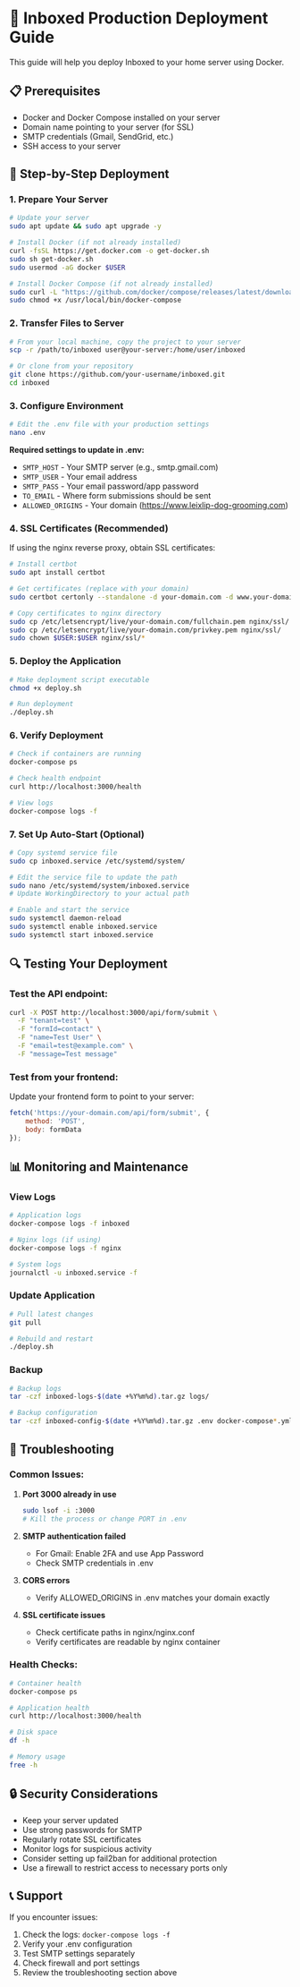 # 🚀 Inboxed Production Deployment Guide

This guide will help you deploy Inboxed to your home server using Docker.

## 📋 Prerequisites

- Docker and Docker Compose installed on your server
- Domain name pointing to your server (for SSL)
- SMTP credentials (Gmail, SendGrid, etc.)
- SSH access to your server

## 🔧 Step-by-Step Deployment

### 1. Prepare Your Server

```bash
# Update your server
sudo apt update && sudo apt upgrade -y

# Install Docker (if not already installed)
curl -fsSL https://get.docker.com -o get-docker.sh
sudo sh get-docker.sh
sudo usermod -aG docker $USER

# Install Docker Compose (if not already installed)
sudo curl -L "https://github.com/docker/compose/releases/latest/download/docker-compose-$(uname -s)-$(uname -m)" -o /usr/local/bin/docker-compose
sudo chmod +x /usr/local/bin/docker-compose
```

### 2. Transfer Files to Server

```bash
# From your local machine, copy the project to your server
scp -r /path/to/inboxed user@your-server:/home/user/inboxed

# Or clone from your repository
git clone https://github.com/your-username/inboxed.git
cd inboxed
```

### 3. Configure Environment

```bash
# Edit the .env file with your production settings
nano .env
```

**Required settings to update in .env:**
- `SMTP_HOST` - Your SMTP server (e.g., smtp.gmail.com)
- `SMTP_USER` - Your email address
- `SMTP_PASS` - Your email password/app password
- `TO_EMAIL` - Where form submissions should be sent
- `ALLOWED_ORIGINS` - Your domain (https://www.leixlip-dog-grooming.com)

### 4. SSL Certificates (Recommended)

If using the nginx reverse proxy, obtain SSL certificates:

```bash
# Install certbot
sudo apt install certbot

# Get certificates (replace with your domain)
sudo certbot certonly --standalone -d your-domain.com -d www.your-domain.com

# Copy certificates to nginx directory
sudo cp /etc/letsencrypt/live/your-domain.com/fullchain.pem nginx/ssl/
sudo cp /etc/letsencrypt/live/your-domain.com/privkey.pem nginx/ssl/
sudo chown $USER:$USER nginx/ssl/*
```

### 5. Deploy the Application

```bash
# Make deployment script executable
chmod +x deploy.sh

# Run deployment
./deploy.sh
```

### 6. Verify Deployment

```bash
# Check if containers are running
docker-compose ps

# Check health endpoint
curl http://localhost:3000/health

# View logs
docker-compose logs -f
```

### 7. Set Up Auto-Start (Optional)

```bash
# Copy systemd service file
sudo cp inboxed.service /etc/systemd/system/

# Edit the service file to update the path
sudo nano /etc/systemd/system/inboxed.service
# Update WorkingDirectory to your actual path

# Enable and start the service
sudo systemctl daemon-reload
sudo systemctl enable inboxed.service
sudo systemctl start inboxed.service
```

## 🔍 Testing Your Deployment

### Test the API endpoint:

```bash
curl -X POST http://localhost:3000/api/form/submit \
  -F "tenant=test" \
  -F "formId=contact" \
  -F "name=Test User" \
  -F "email=test@example.com" \
  -F "message=Test message"
```

### Test from your frontend:

Update your frontend form to point to your server:
```javascript
fetch('https://your-domain.com/api/form/submit', {
    method: 'POST',
    body: formData
});
```

## 📊 Monitoring and Maintenance

### View Logs
```bash
# Application logs
docker-compose logs -f inboxed

# Nginx logs (if using)
docker-compose logs -f nginx

# System logs
journalctl -u inboxed.service -f
```

### Update Application
```bash
# Pull latest changes
git pull

# Rebuild and restart
./deploy.sh
```

### Backup
```bash
# Backup logs
tar -czf inboxed-logs-$(date +%Y%m%d).tar.gz logs/

# Backup configuration
tar -czf inboxed-config-$(date +%Y%m%d).tar.gz .env docker-compose*.yml nginx/
```

## 🚨 Troubleshooting

### Common Issues:

1. **Port 3000 already in use**
   ```bash
   sudo lsof -i :3000
   # Kill the process or change PORT in .env
   ```

2. **SMTP authentication failed**
   - For Gmail: Enable 2FA and use App Password
   - Check SMTP credentials in .env

3. **CORS errors**
   - Verify ALLOWED_ORIGINS in .env matches your domain exactly

4. **SSL certificate issues**
   - Check certificate paths in nginx/nginx.conf
   - Verify certificates are readable by nginx container

### Health Checks:
```bash
# Container health
docker-compose ps

# Application health
curl http://localhost:3000/health

# Disk space
df -h

# Memory usage
free -h
```

## 🔒 Security Considerations

- Keep your server updated
- Use strong passwords for SMTP
- Regularly rotate SSL certificates
- Monitor logs for suspicious activity
- Consider setting up fail2ban for additional protection
- Use a firewall to restrict access to necessary ports only

## 📞 Support

If you encounter issues:
1. Check the logs: `docker-compose logs -f`
2. Verify your .env configuration
3. Test SMTP settings separately
4. Check firewall and port settings
5. Review the troubleshooting section above
